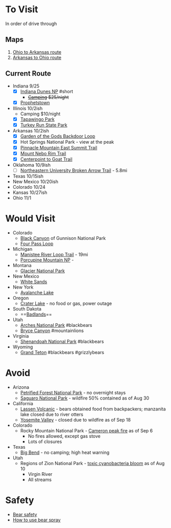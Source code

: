 # To Visit
In order of drive through

## Maps
1. [Ohio to Arkansas route](https://goo.gl/maps/yrzobcet1WkkCJWX7)
2. [Arkansas to Ohio route](https://goo.gl/maps/BGdHXD7HT1FjLjox6)

## Current Route
* Indiana 9/25
	* [x] [Indiana Dunes NP](https://www.nps.gov/indu/index.htm) #short
		* ~~[Camping](https://www.nps.gov/indu/planyourvisit/campgrounds.htm) $25/night~~
	* [x] [Prophetstown](https://www.in.gov/dnr/parklake/2971.htm)
* Illinois 10/2ish
	* Camping $10/night
	* [x] [Tapawingo Park](https://www.westlafayette.in.gov/egov/apps/locations/facilities.egov?view=detail&id=15)
	* [x] [Turkey Run State Park](https://www.alltrails.com/parks/us/indiana/turkey-run-state-park)
* Arkansas 10/2ish
	* [x] [Garden of the Gods Backdoor Loop](https://www.alltrails.com/trail/us/illinois/garden-of-the-gods-backdoor-loop-trail--2)
	* [x] Hot Springs National Park - view at the peak
	* [x] [Pinnacle Mountain East Summit Trail](https://www.alltrails.com/trail/us/arkansas/pinnacle-mountain-east-summit-trail)
	* [x] [Mount Nebo Rim Trail](https://www.alltrails.com/trail/us/arkansas/mount-nebo-rim-trail)
	* [x] [Centerpoint to Goat Trail](https://www.alltrails.com/trail/us/arkansas/goat-trail-to-big-bluff)
* Oklahoma 10/9ish
	* [ ] [Northeastern University Broken Arrow Trail](https://www.alltrails.com/trail/us/oklahoma/northeastern-state-university-broken-arrow-nature-trail) - 5.8mi
* Texas 10/15ish
* New Mexico 10/20ish
* Colorado 10/24
* Kansas 10/27ish
* Ohio 11/1

# Would Visit
* Colorado
	* [Black Canyon](https://www.nps.gov/blca/index.htm) of Gunnison National Park 
	* [Four Pass Loop](https://www.fs.usda.gov/recarea/whiteriver/recarea/?recid=40555)
* Michigan
	* [Manistee River Loop Trail](https://www.alltrails.com/trail/us/michigan/the-manistee-river-trail) - 19mi
	* [Porcupine Mountain NP](https://www.alltrails.com/trail/us/michigan/escarpment-government-peak-little-carp-river-amp-lake-superior-trails) -
* Montana
	* [Glacier National Park](https://www.nps.gov/glac/index.htm)
* New Mexico
	* [White Sands](https://www.nps.gov/whsa/index.htm)
* New York
	* [Avalanche Lake](https://www.alltrails.com/trail/us/new-york/avalanche-pass-and-avalanche-lake-trail)
* Oregon
	* [Crater Lake](https://www.nps.gov/crla/index.htm) - no food or gas, power outage
* South Dakota
	* ==[Badlands](https://www.nps.gov/badl/index.htm)==
* Utah
	* [Arches National Park](https://www.nps.gov/arch/index.htm) #blackbears 
	* [Bryce Canyon](https://www.nps.gov/brca/index.htm) #mountainlions
* Virginia
	* [Shenandoah National Park](https://www.nps.gov/shen/index.htm) #blackbears
* Wyoming
	* [Grand Teton](https://www.nps.gov/grte/index.htm) #blackbears #grizzlybears
# Avoid
* Arizona
	* [Petrified Forest National Park](https://www.nps.gov/pefo/planyourvisit/conditions.htm) - no overnight stays
	* [Saguaro National Park](https://www.nps.gov/sagu/index.htm) - wildfire 50% contained as of Aug 30
* California
	* [Lassen Volcanic](https://www.nps.gov/lavo/index.htm) - bears obtained food from backpackers; manzanita lake closed due to river otters
	* [Yosemite Valley](https://www.nps.gov/yose/planyourvisit/yv.htm) - closed due to wildfire as of Sep 18
* Colorado
	* Rocky Mountain National Park - [Cameron peak fire](https://www.nps.gov/romo/index.htm) as of Sep 6
		* No fires allowed, except gas stove
		* Lots of closures
* Texas
	* [Big Bend](https://www.nps.gov/lavo/index.htm) - no camping; high heat warning
* Utah
	* Regions of Zion National Park - [toxic cyanobacteria bloom](https://www.nps.gov/zion/planyourvisit/toxic-cyanobacteria-bloom-in-the-virgin-river-and-the-streams-of-zion-national-park.htm) as of Aug 10
		* Virgin River
		* All streams 

# Safety
* [Bear safety](https://www.nps.gov/shen/planyourvisit/bear-safety.htm)
* [How to use bear spray](https://www.nps.gov/yell/learn/nature/bearspray.htm)
